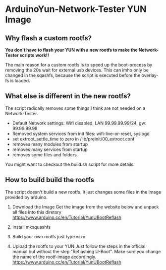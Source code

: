 # ArduinoYun-Network-Tester YUN Image
## Why flash a custom rootfs?
**You don't have to flash your YUN with a new rootfs to make the Network-Tester scripts work!!**

The main reason for a custom rootfs is to speed up the boot-process by removing the 20s wait for external usb devices. This can imho only be changed in the sqashfs, because the script is executed before the overlay-fs is loaded.

## What else is different in the new rootfs?

The script radically removes some things I think are not needed on a Network-Tester. 

* Default Network settings: Wifi disabled, LAN 99.99.99.99/24, gw: 99.99.99.98
* Removed system services from init files: wifi-live-or-reset, syslogd
* set extroot_settle_time to zero in /lib/preinit/00_extroot.conf
* removes many modules from startup
* removes many services from startup
* removes some files and folders

You might want to checkout the build.sh script for more details.



## How to build build the rootfs
The script doesn't build a new rootfs. It just changes some files in the image provided by arduino.

1. Download the Image
Get the image from the website below and unpack all files into this diretory
https://www.arduino.cc/en/Tutorial/YunUBootReflash

2. Install mksquashfs

3. Build your own rootfs
just type `make` 

4. Upload the rootfs to your YUN
Just follow the steps in the official manual but without the step "Reflashing U-Boot". Make sure you change the name of the rootf-image accordingly.
https://www.arduino.cc/en/Tutorial/YunUBootReflash


